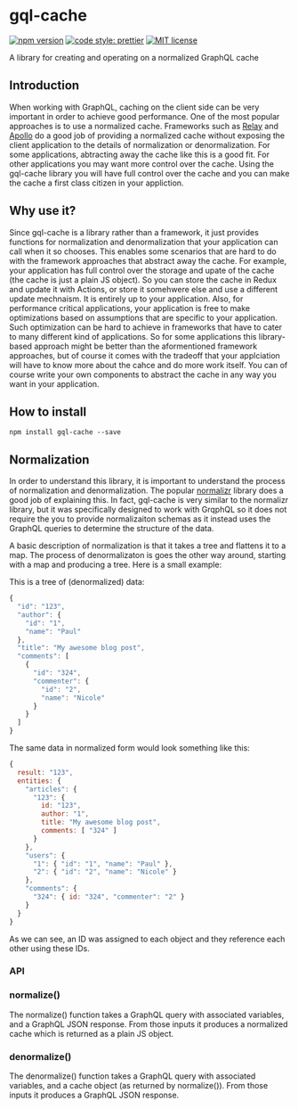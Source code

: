 # gql-cache

[![npm version][version-image]][version-url]
[![code style: prettier][prettier-image]][prettier-url]
[![MIT license][license-image]][license-url]

A library for creating and operating on a normalized GraphQL cache

## Introduction

When working with GraphQL, caching on the client side can be very important in order to achieve good performance. One of the most popular approaches is to use a normalized cache. Frameworks such as [Relay](https://facebook.github.io/relay/) and [Apollo](https://www.apollographql.com/) do a good job of providing a normalized cache without exposing the client application to the details of normalization or denormalization. For some applications, abtracting away the cache like this is a good fit. For other applications you may want more control over the cache. Using the gql-cache library you will have full control over the cache and you can make the cache a first class citizen in your appliction.

## Why use it?

Since gql-cache is a library rather than a framework, it just provides functions for normalization and denormalization that your application can call when it so chooses. This enables some scenarios that are hard to do with the framework approaches that abstract away the cache. For example, your application has full control over the storage and upate of the cache (the cache is just a plain JS object). So you can store the cache in Redux and update it with Actions, or store it somehwere else and use a different update mechnaism. It is entirely up to your application. Also, for performance critical applications, your application is free to make optimizations based on assumptions that are specific to your application. Such optimization can be hard to achieve in frameworks that have to cater to many different kind of applications. So for some applications this library-based approach might be better than the aformentioned framework approaches, but of course it comes with the tradeoff that your applciation will have to know more about the cahce and do more work itself. You can of course write your own components to abstract the cache in any way you want in your application.

## How to install

```
npm install gql-cache --save
```

## Normalization

In order to understand this library, it is important to understand the process of normalization and denormalization. The popular [normalizr](https://www.npmjs.com/package/normalizr) library does a good job of explaining this. In fact, gql-cache is very similar to the normalizr library, but it was specifically designed to work with GrqphQL so it does not require the you to provide normalizaiton schemas as it instead uses the GraphQL queries to determine the structure of the data.

A basic description of normalization is that it takes a tree and flattens it to a map. The process of denormalizaton is goes the other way around, starting with a map and producing a tree. Here is a small example:

This is a tree of (denormalized) data:

```js
{
  "id": "123",
  "author": {
    "id": "1",
    "name": "Paul"
  },
  "title": "My awesome blog post",
  "comments": [
    {
      "id": "324",
      "commenter": {
        "id": "2",
        "name": "Nicole"
      }
    }
  ]
}
```

The same data in normalized form would look something like this:

```js
{
  result: "123",
  entities: {
    "articles": {
      "123": {
        id: "123",
        author: "1",
        title: "My awesome blog post",
        comments: [ "324" ]
      }
    },
    "users": {
      "1": { "id": "1", "name": "Paul" },
      "2": { "id": "2", "name": "Nicole" }
    },
    "comments": {
      "324": { id: "324", "commenter": "2" }
    }
  }
}
```

As we can see, an ID was assigned to each object and they reference each other using these IDs.

### API

### normalize()

The normalize() function takes a GraphQL query with associated variables, and a GraphQL JSON response. From those inputs it produces a normalized cache which is returned as a plain JS object.

### denormalize()

The denormalize() function takes a GraphQL query with associated variables, and a cache object (as returned by normalize()). From those inputs it produces a GraphQL JSON response.

[version-image]: https://img.shields.io/npm/v/gql-cache.svg?style=flat
[version-url]: https://www.npmjs.com/package/gql-cache
[license-image]: https://img.shields.io/github/license/dividab/gql-cache.svg?style=flat
[license-url]: https://opensource.org/licenses/MIT
[prettier-image]: https://img.shields.io/badge/code_style-prettier-ff69b4.svg?style=flat
[prettier-url]: https://github.com/prettier/prettier
